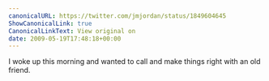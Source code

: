 ```yaml
---
canonicalURL: https://twitter.com/jmjordan/status/1849604645
ShowCanonicalLink: true
CanonicalLinkText: View original on
date: 2009-05-19T17:48:18+00:00
---
```

I woke up this morning and wanted to call and make things right with an old friend.